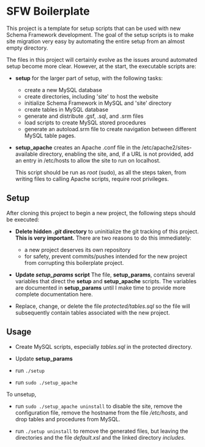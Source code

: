 # SFW Boilerplate

This project is a template for setup scripts that can be used
with new Schema Framework development.  The goal of the setup
scripts is to make site migration very easy by automating the
entire setup from an almost empty directory.

The files in this project will certainly evolve as the issues
around automated setup become more clear.  However, at the
start, the executable scripts are:

- **setup** for the larger part of setup, with the following
  tasks:
  - create a new MySQL database
  - create directories, including 'site' to host the website
  - initialize Schema Framework in MySQL and 'site' directory
  - create tables in MySQL database
  - generate and distribute .gsf, .sql, and .srm files
  - load scripts to create MySQL stored procedures
  - generate an autoload.srm file to create navigation between
    different MySQL table pages.

- **setup_apache** creates an Apache .conf file in the
  /etc/apache2/sites-available directory, enabling the
  site, and, if a URL is not provided, add an entry in
  /etc/hosts to allow the site to run on localhost.

  This script should be run as *root* (sudo), as all the
  steps taken, from writing files to calling Apache scripts,
  require root privileges.
  
## Setup

After cloning this project to begin a new project, the
following steps should be executed:

- **Delete hidden *.git* directory** to uninitialize the
  git tracking of this project.  **This is very important.**
  There are two reasons to do this immediately:
  - a new project deserves its own repository
  - for safety, prevent commits/pushes intended for the new
    project from corrupting this boilerplate project.

- **Update *setup_params* script**  The file,
  **setup_params**, contains several variables that direct
  the **setup** and **setup_apache** scripts.  The variables
  are documented in **setup_params** until I make time to
  provide more complete documentation here.

- Replace, change, or delete the file *protected/tables.sql*
  so the file will subsequently contain tables associated
  with the new project.

## Usage

- Create MySQL scripts, especially *tables.sql* in the protected
  directory.

- Update **setup_params**

- run `./setup`

- run `sudo ./setup_apache`

To unsetup,

- run `sudo ./setup_apache uninstall` to disable the site,
  remove the configuration file, remove the hostname from
  the file */etc/hosts*, and drop tables and procedures from
  MySQL.

- run `./setup uninstall` to remove the generated files, but
  leaving the directories and the file *default.xsl* and the
  linked directory *includes*.
